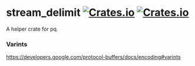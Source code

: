 # stream_delimit [![Crates.io](https://img.shields.io/crates/v/stream_delimit.svg)](https://crates.io/crates/stream_delimit) [![Crates.io](https://img.shields.io/crates/d/stream_delimit.svg)](https://github.com/sevagh/stream_delimit)

A helper crate for pq.


### Varints

https://developers.google.com/protocol-buffers/docs/encoding#varints
